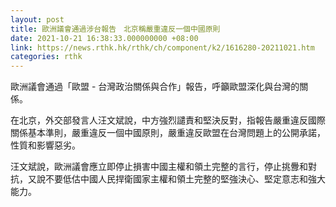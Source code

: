 ```yaml
---
layout: post
title: 歐洲議會通過涉台報告　北京稱嚴重違反一個中國原則
date: 2021-10-21 16:38:33.000000000 +08:00
link: https://news.rthk.hk/rthk/ch/component/k2/1616280-20211021.htm
categories: rthk
---
```


歐洲議會通過「歐盟 - 台灣政治關係與合作」報告，呼籲歐盟深化與台灣的關係。

在北京，外交部發言人汪文斌說，中方強烈譴責和堅決反對，指報告嚴重違反國際關係基本準則，嚴重違反一個中國原則，嚴重違反歐盟在台灣問題上的公開承諾，性質和影響惡劣。

汪文斌說，歐洲議會應立即停止損害中國主權和領土完整的言行，停止挑釁和對抗，又說不要低估中國人民捍衛國家主權和領土完整的堅強決心、堅定意志和強大能力。
